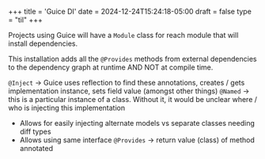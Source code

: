 +++
title = 'Guice DI'
date = 2024-12-24T15:24:18-05:00
draft = false
type = "til"
+++

Projects using Guice will have a `Module` class for reach module that will install dependencies.

This installation adds all the `@Provides` methods from external dependencies to the dependency graph at runtime AND NOT at compile time.

`@Inject` -> Guice uses reflection to find these annotations, creates / gets implementation instance, sets field value (amongst other things)
`@Named` -> this is a particular instance of a class. Without it, it would be unclear where / who is injecting this implementation
  - Allows for easily injecting alternate models vs separate classes needing diff types
  - Allows using same interface
`@Provides` -> return value (class) of method annotated

